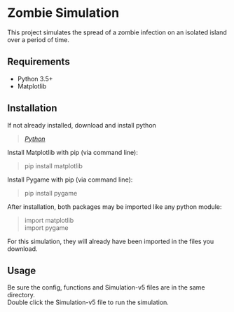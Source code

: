 # Zombie Simulation

This project simulates the spread of a zombie infection on an isolated island over a period of time.

## Requirements

- Python 3.5+
- Matplotlib

## Installation

If not already installed, download and install python
> *[Python](https://www.python.org/downloads/)*

Install Matplotlib with pip (via command line):
> pip install matplotlib

Install Pygame with pip (via command line):
> pip install pygame

After installation, both packages may be imported like any python module:
> import matplotlib  
import pygame

For this simulation, they will already have been imported in the files you download.

## Usage

Be sure the config, functions and Simulation-v5 files are in the same directory.  
Double click the Simulation-v5 file to run the simulation.